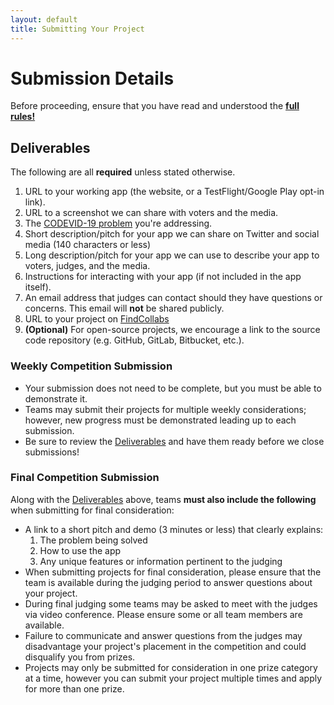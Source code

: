 ```yaml
---
layout: default
title: Submitting Your Project
---
```


# Submission Details

Before proceeding, ensure that you have read and understood the **[full rules!](rules.html)**

## Deliverables

The following are all **required** unless stated otherwise.

1. URL to your working app (the website, or a TestFlight/Google Play opt-in link).
1. URL to a screenshot we can share with voters and the media.
1. The [CODEVID-19 problem](rules.html#the-problems) you're addressing.
1. Short description/pitch for your app we can share on Twitter and social media (140 characters or less)
1. Long description/pitch for your app we can use to describe your app to voters, judges, and the media.
1. Instructions for interacting with your app (if not included in the app itself).
1. An email address that judges can contact should they have questions or concerns. This email will **not** be shared publicly.
1. URL to your project on [FindCollabs](https://findcollabs.com/hackathon/codevid-19-isp21fkqtjupchx7kjed)
1. **(Optional)** For open-source projects, we encourage a link to the source code repository (e.g. GitHub, GitLab, Bitbucket, etc.).

### Weekly Competition Submission

- Your submission does not need to be complete, but you must be able to demonstrate it.
- Teams may submit their projects for multiple weekly considerations; however, new progress must be demonstrated leading up to each submission.
- Be sure to review the [Deliverables](#deliverables) and have them ready before we close submissions!

### Final Competition Submission

Along with the [Deliverables](#deliverables) above, teams **must also include the following** when submitting for final consideration:

- A link to a short pitch and demo (3 minutes or less) that clearly explains:
  1. The problem being solved
  1. How to use the app
  1. Any unique features or information pertinent to the judging
- When submitting projects for final consideration, please ensure that the team is available during the judging period to answer questions about your project.
- During final judging some teams may be asked to meet with the judges via video conference. Please ensure some or all team members are available.
- Failure to communicate and answer questions from the judges may disadvantage your project's placement in the competition and could disqualify you from prizes.
- Projects may only be submitted for consideration in one prize category at a time, however you can submit your project multiple times and apply for more than one prize.
